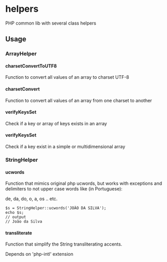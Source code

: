 # helpers

PHP common lib with several class helpers

## Usage

### ArrayHelper

#### charsetConvertToUTF8

Function to convert all values of an array to charset UTF-8

#### charsetConvert

Function to convert all values of an array from one charset to another

#### verifyKeysSet

Check if a key or array of keys exists in an array

#### verifyKeysSet

Check if a key exist in a simple or multidimensional array

### StringHelper

#### ucwords

Function that mimics original php ucwords, but works with exceptions and delimiters to not upper case words like (in Portuguese):

de, da, do, o, a, os .. etc.

    $s = StringHelper::ucwords('JOÃO DA SILVA');
    echo $s;
    // output
    // João da Silva

#### transliterate

Function that simplify the String transliterating accents.

Depends on 'php-intl' extension
